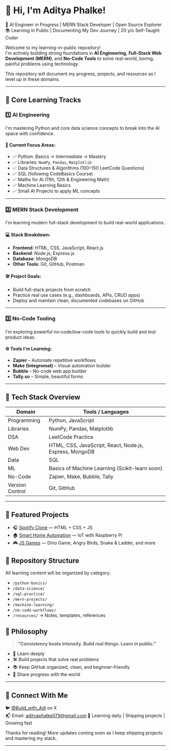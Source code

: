 # 👋 Hi, I'm Aditya Phalke!

🔧 AI Engineer in Progress | MERN Stack Developer | Open Source Explorer  
📚 Learning in Public | Documenting My Dev Journey | 20 y/o Self-Taught Coder

Welcome to my learning-in-public repository!  
I'm actively building strong foundations in **AI Engineering**, **Full-Stack Web Development (MERN)**, and **No-Code Tools** to solve real-world, boring, painful problems using technology.

This repository will document my progress, projects, and resources as I level up in these domains.

---

## 🎯 Core Learning Tracks

### 1️⃣ AI Engineering

I'm mastering Python and core data science concepts to break into the AI space with confidence.

#### 🧠 Current Focus Areas:
- ✅ Python: Basics → Intermediate → Mastery
- ✅ Libraries: `NumPy`, `Pandas`, `Matplotlib`
- ✅ Data Structures & Algorithms (100–150 LeetCode Questions)
- ✅ SQL (following CodeBasics Course)
- ✅ Maths for AI (11th, 12th & Engineering Math)
- ✅ Machine Learning Basics
- ✅ Small AI Projects to apply ML concepts

---

### 2️⃣ MERN Stack Development

I'm learning modern full-stack development to build real-world applications.

#### 💻 Stack Breakdown:
- **Frontend**: HTML, CSS, JavaScript, React.js
- **Backend**: Node.js, Express.js
- **Database**: MongoDB
- **Other Tools**: Git, GitHub, Postman

#### 🛠 Project Goals:
- Build full-stack projects from scratch
- Practice real use cases (e.g., dashboards, APIs, CRUD apps)
- Deploy and maintain clean, documented codebases on GitHub

---

### 3️⃣ No-Code Tooling

I'm exploring powerful no-code/low-code tools to quickly build and test product ideas.

#### ⚙️ Tools I'm Learning:
- **Zapier** – Automate repetitive workflows
- **Make (Integromat)** – Visual automation builder
- **Bubble** – No-code web app builder
- **Tally.so** – Simple, beautiful forms

---

## 🧰 Tech Stack Overview

| Domain | Tools / Languages |
|--------|-------------------|
| Programming | Python, JavaScript |
| Libraries | NumPy, Pandas, Matplotlib |
| DSA | LeetCode Practice |
| Web Dev | HTML, CSS, JavaScript, React, Node.js, Express, MongoDB |
| Data | SQL |
| ML | Basics of Machine Learning (Scikit-learn soon) |
| No-Code | Zapier, Make, Bubble, Tally |
| Version Control | Git, GitHub |

---

## 📌 Featured Projects

- 🎧 [Spotify Clone](https://github.com/BuildWithAdi25/spotify-clone) — HTML + CSS + JS
- 🏠 [Smart Home Automation](https://github.com/BuildWithAdi25/smart-home) — IoT with Raspberry Pi
- 🎮 [JS Games](https://github.com/BuildWithAdi25) — Dino Game, Angry Birds, Snake & Ladder, and more

## 📁 Repository Structure

All learning content will be organized by category:

- `/python-basics/`
- `/data-science/`
- `/sql-practice/`
- `/mern-projects/`
- `/machine-learning/`
- `/no-code-workflows/`
- `/resources/` → Notes, templates, references

## 📌 Philosophy

> **"Consistency beats intensity. Build real things. Learn in public."**

- 🧠 Learn deeply
- 🛠 Build projects that solve real problems
- 📚 Keep GitHub organized, clean, and beginner-friendly
- 📢 Share progress with the world

---


## 🤝 Connect With Me

🐦 [@Build_with_Adi](https://twitter.com/Build_with_Adi) on X  
📬 Email: adityaphalke079@gmail.com
🧠 Learning daily | Shipping projects | Growing fast

Thanks for reading! More updates coming soon as I keep shipping projects and mastering my stack.


---

